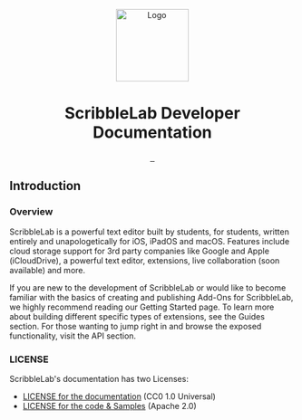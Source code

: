 <p align="center">
  <img src="https://github.com/ScribbleLabApp/ScribbleLab/assets/129311622/d0f29969-ca3a-42c8-91d4-a3d437226ed9" alt="Logo" height="128">
  <h1 align="center">ScribbleLab Developer Documentation</h1>
</p>

<p align="center">
  <a aria-label="Follow CodeMaster on Github" href="https://github.com/ScribbleLabApp" target="_blank">
    <img alt="" src="https://img.shields.io/badge/Follow%20@ScribbleLabApp-black.svg?style=for-the-badge&logo=Github">
  </a>
  <a aria-label="Read the Documentation" href="https://scribblelabapp.github.io/ScribbleLab/" target="_blank">
    <img alt="" src="https://img.shields.io/badge/Documentation-black.svg?style=for-the-badge&logo=readthedocs&logoColor=blue">
  </a>
  <a aria-label="Join the community on Discord (Soon)" href="" target="_blank">
    <img alt="" src="https://img.shields.io/badge/Join%20the%20community%20(Soon)-black.svg?style=for-the-badge&logo=Discord">
  </a>
</p>

## Introduction

### Overview
ScribbleLab is a powerful text editor built by students, for students, written entirely and unapologetically for iOS, iPadOS and macOS. Features include cloud storage support for 3rd party companies like Google and Apple (iCloudDrive), a powerful text editor, extensions, live collaboration (soon available) and more.

If you are new to the development of ScribbleLab or would like to become familiar with the basics of creating and publishing Add-Ons for ScribbleLab, we highly recommend reading our Getting Started page. To learn more about building different specific types of extensions, see the Guides section. For those wanting to jump right in and browse the exposed functionality, visit the API section.

### LICENSE
ScribbleLab's documentation has two Licenses:
- [LICENSE for the documentation](LICENSE) (CC0 1.0 Universal)
- [LICENSE for the code & Samples](LICENSE-CODE) (Apache 2.0)

